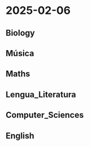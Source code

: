# 2025-02-06 <!-- markmap: foldAll -->

## Biology

## Música

## Maths

## Lengua_Literatura

## Computer_Sciences

## English

